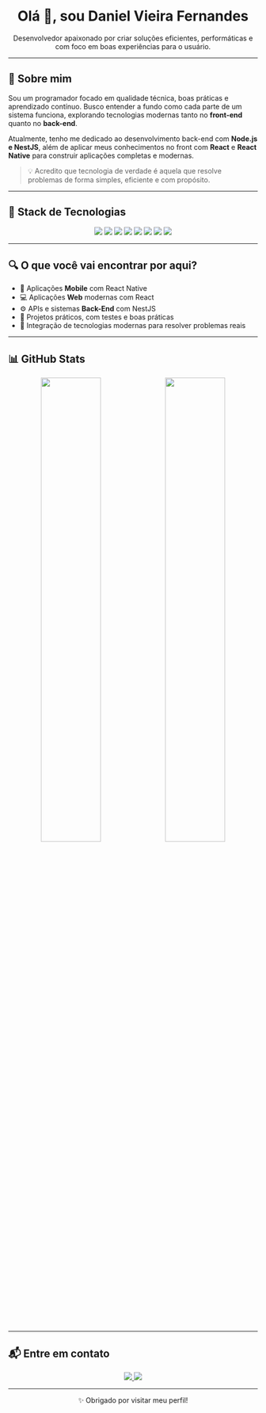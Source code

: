 <h1 align="center">Olá 👋, sou Daniel Vieira Fernandes</h1>

<p align="center">Desenvolvedor apaixonado por criar soluções eficientes, performáticas e com foco em boas experiências para o usuário.</p>

---

## 🧠 Sobre mim

Sou um programador focado em qualidade técnica, boas práticas e aprendizado contínuo. Busco entender a fundo como cada parte de um sistema funciona, explorando tecnologias modernas tanto no **front-end** quanto no **back-end**.

Atualmente, tenho me dedicado ao desenvolvimento back-end com **Node.js e NestJS**, além de aplicar meus conhecimentos no front com **React** e **React Native** para construir aplicações completas e modernas.

> 💡 Acredito que tecnologia de verdade é aquela que resolve problemas de forma simples, eficiente e com propósito.

---

## 🚀 Stack de Tecnologias

<p align="center">
  <img src="https://img.shields.io/badge/JavaScript-F7DF1E?style=flat-square&logo=javascript&logoColor=000" />
  <img src="https://img.shields.io/badge/TypeScript-3178C6?style=flat-square&logo=typescript&logoColor=fff" />
  <img src="https://img.shields.io/badge/React-20232A?style=flat-square&logo=react&logoColor=61DAFB" />
  <img src="https://img.shields.io/badge/React_Native-20232A?style=flat-square&logo=react&logoColor=61DAFB" />
  <img src="https://img.shields.io/badge/Node.js-339933?style=flat-square&logo=node.js&logoColor=fff" />
  <img src="https://img.shields.io/badge/NestJS-E0234E?style=flat-square&logo=nestjs&logoColor=fff" />
  <img src="https://img.shields.io/badge/PostgreSQL-4169E1?style=flat-square&logo=postgresql&logoColor=fff" />
  <img src="https://img.shields.io/badge/Docker-2496ED?style=flat-square&logo=docker&logoColor=fff" />
</p>

---

## 🔍 O que você vai encontrar por aqui?

- 📱 Aplicações **Mobile** com React Native  
- 💻 Aplicações **Web** modernas com React  
- ⚙️ APIs e sistemas **Back-End** com NestJS  
- 🧪 Projetos práticos, com testes e boas práticas  
- 🧩 Integração de tecnologias modernas para resolver problemas reais  

---

## 📊 GitHub Stats

<p align="center">
  <img width="49%" src="https://github-readme-stats.vercel.app/api?username=DanielVieiraFernandes&show_icons=true&hide=issues&theme=radical" />
  <img width="49%" src="https://github-readme-stats.vercel.app/api/top-langs/?username=DanielVieiraFernandes&layout=compact&theme=radical" />
</p>

---

## 📬 Entre em contato

<p align="center">
  <a href="mailto:fernandesdanielvieira@gmail.com">
    <img src="https://img.shields.io/badge/Gmail-D14836?style=for-the-badge&logo=gmail&logoColor=white" />
  </a>
  <a href="https://www.linkedin.com/in/daniel-vieira-fernandes-6397a5249">
    <img src="https://img.shields.io/badge/LinkedIn-0A66C2?style=for-the-badge&logo=linkedin&logoColor=white" />
  </a>
</p>

---

<p align="center">✨ Obrigado por visitar meu perfil!</p>
